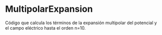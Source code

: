 # MultipolarExpansion
Código que calcula los términos de la expansión multipolar del potencial y el campo eléctrico hasta el orden n=10.
